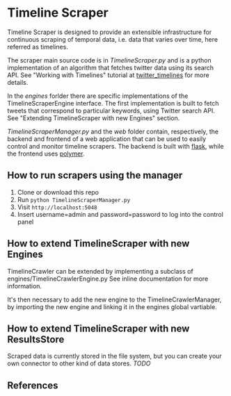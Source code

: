 # Timeline Scraper
Timeline Scraper is designed to provide an extensible infrastructure for continuous scraping of temporal data, i.e. data that varies over time, here referred as timelines.

The scraper main source code is in *TimelineScraper.py* and is a python implementation of an algorithm that fetches 
twitter data using its search API. See "Working with Timelines" tutorial at [twitter_timelines] for more details.

In the *engines* forlder there are specific implementations of the TimelineScraperEngine interface.
The first implementation is built to fetch tweets that correspond to particular keywords, using Twitter search API.
See "Extending TimelineScraper with new Engines" section.

*TimelineScraperManager.py* and the *web* folder contain, respectively, the backend and frontend of a web application
that can be used to easily control and monitor timeline scrapers. The backend is built with [flask], while the frontend uses
[polymer].

## How to run scrapers using the manager

1. Clone or download this repo
2. Run ```python TimelineScraperManager.py```
3. Visit ```http://localhost:5048```
4. Insert username=admin and password=password to log into the control panel

## How to extend TimelineScraper with new Engines
TimelineCrawler can be extended by implementing a subclass of engines/TimelineCrawlerEngine.py
See inline documentation for more information.

It's then necessary to add the new engine to the TimelineCrawlerManager, by importing the new engine and linking
it in the engines global vartiable.

## How to extend TimelineScraper with new ResultsStore
Scraped data is currently stored in the file system, but you can create your own connector to other kind of data stores.
*TODO*

## References
[twitter_timelines]: https://dev.twitter.com/rest/public/timelines "Twitter timelines"
[flask]: http://flask.pocoo.org/ "Flask"
[polymer]: https://www.polymer-project.org/1.0/ "Polymer"
